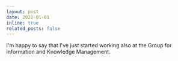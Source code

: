 ```yaml
---
layout: post
date: 2022-01-01 
inline: true
related_posts: false
---
```


I'm happy to say that I've just started working also at the Group for Information and Knowledge Management.
